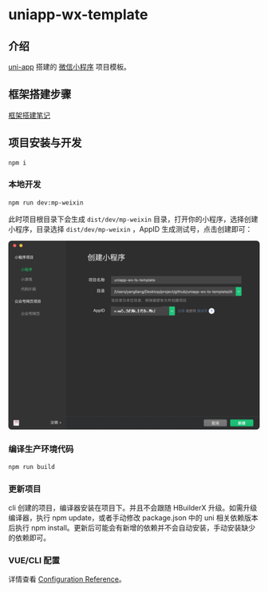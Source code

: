 # uniapp-wx-template

## 介绍

[uni-app](https://uniapp.dcloud.io/) 搭建的 [微信小程序](https://developers.weixin.qq.com/miniprogram/dev/framework/) 项目模板。

## 框架搭建步骤

[框架搭建笔记](./note/NOTE.md)

## 项目安装与开发

```bash
npm i
```

### 本地开发

```bash
npm run dev:mp-weixin
```

此时项目根目录下会生成 `dist/dev/mp-weixin` 目录，打开你的小程序，选择创建小程序，目录选择 `dist/dev/mp-weixin` ，AppID 生成测试号，点击创建即可：

![创建小程序](./note/images/create-wx-miniapp.png)

### 编译生产环境代码

```bash
npm run build
```

### 更新项目

cli 创建的项目，编译器安装在项目下。并且不会跟随 HBuilderX 升级。如需升级编译器，执行 npm update，或者手动修改 package.json 中的 uni 相关依赖版本后执行 npm install。更新后可能会有新增的依赖并不会自动安装，手动安装缺少的依赖即可。

### VUE/CLI 配置

详情查看 [Configuration Reference](https://cli.vuejs.org/config/)。